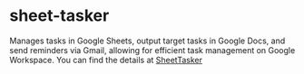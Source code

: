# sheet-tasker
Manages tasks in Google Sheets, output target tasks in Google Docs, and send reminders via Gmail, allowing for efficient task management on Google Workspace. You can find the details at [SheetTasker](http://localhost:3000/gas-tools/each-tool/sheet-tasker.en)
